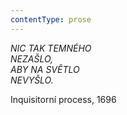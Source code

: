```yaml
---
contentType: prose
---
```


<section>

_NIC TAK TEMNÉHO  
NEZAŠLO,  
ABY NA SVĚTLO  
NEVYŠLO._  

Inquisitorní process, 1696

</section>
